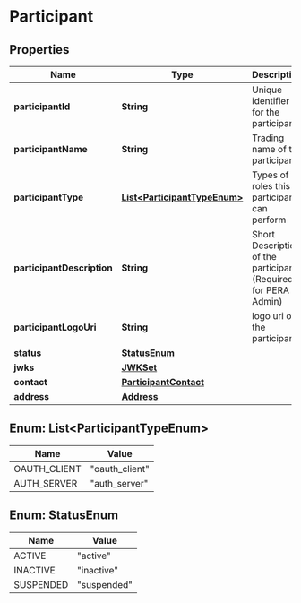 # Participant

## Properties
Name | Type | Description | Notes
------------ | ------------- | ------------- | -------------
**participantId** | **String** | Unique identifier for the participant |  [optional]
**participantName** | **String** | Trading name of the participant |  [optional]
**participantType** | [**List&lt;ParticipantTypeEnum&gt;**](#List&lt;ParticipantTypeEnum&gt;) | Types of roles this participant can perform |  [optional]
**participantDescription** | **String** | Short Description of the participant (Required for PERA Admin) |  [optional]
**participantLogoUri** | **String** | logo uri of the participant |  [optional]
**status** | [**StatusEnum**](#StatusEnum) |  |  [optional]
**jwks** | [**JWKSet**](JWKSet.md) |  | 
**contact** | [**ParticipantContact**](ParticipantContact.md) |  |  [optional]
**address** | [**Address**](Address.md) |  |  [optional]

<a name="List<ParticipantTypeEnum>"></a>
## Enum: List&lt;ParticipantTypeEnum&gt;
Name | Value
---- | -----
OAUTH_CLIENT | &quot;oauth_client&quot;
AUTH_SERVER | &quot;auth_server&quot;

<a name="StatusEnum"></a>
## Enum: StatusEnum
Name | Value
---- | -----
ACTIVE | &quot;active&quot;
INACTIVE | &quot;inactive&quot;
SUSPENDED | &quot;suspended&quot;
